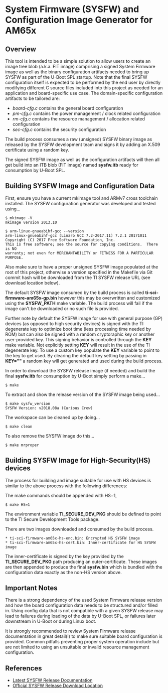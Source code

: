 System Firmware (SYSFW) and Configuration Image Generator for AM65x
===================================================================

Overview
--------
This tool is intended to be a simple solution to allow users to create an image
tree blob (a.k.a. FIT image) comprising a signed System Firmware image as well
as the binary configuration artifacts needed to bring up SYSFW as part of the
U-Boot SPL startup. Note that the final SYSFW configuration itself is expected
to be performed by the end user by directly modifying different C source files
included into this project as needed for an application and board-specific use
case. The domain-specific configuration artifacts to be tailored are:

* *board-cfg.c* contains the general board configuration
* *pm-cfg.c* contains the power management / clock related configuration
* *rm-cfg.c* contains the resource management / allocation related configuration
* *sec-cfg.c* contains the security configuration

The build process consumes a raw (unsigned) SYSFW binary image as released by
the SYSFW development team and signs it by adding an X.509 certificate using a
random key.

The signed SYSFW image as well as the configuration artifacts will then all get
build into an ITB blob (FIT image) named **sysfw.itb** ready for consumption by
U-Boot SPL.


Building SYSFW Image and Configuration Data
-------------------------------------------
First, ensure you have a current mkimage tool and ARMv7 cross toolchain
installed. The SYSFW configuration generator was developed and tested using...

    $ mkimage -V
    mkimage version 2013.10

    $ arm-linux-gnueabihf-gcc --version
    arm-linux-gnueabihf-gcc (Linaro GCC 7.2-2017.11) 7.2.1 20171011
    Copyright (C) 2017 Free Software Foundation, Inc.
    This is free software; see the source for copying conditions.  There is NO
    warranty; not even for MERCHANTABILITY or FITNESS FOR A PARTICULAR PURPOSE.

Also make sure to have a proper unsigned SYSFW image populated at the root of
this project, otherwise a version specified in the Makefile via Git commit hash
will be downloaded from the TI SYSFW release URL (see download location below).

The default SYSFW image consumed by the build process is called
**ti-sci-firmware-am65x-gp.bin** however this may be overwritten and customized
using the **SYSFW_PATH** make variable. The build process will fail if the
image can't be downloaded or no such file is provided.

Further note by default the SYSFW image for use with general purpose (GP) devices
(as opposed to high security devices) is signed with the TI degenerate key to
optimize boot time (less processing time needed by ROM) but can also be signed
with a random cryptoraphic key or another user-provided key. This signing behavior
is controlled through the **KEY** make variable. Not explicitly setting **KEY**
will result in the use of the TI degenerate key. To use a custom key populate the
**KEY** variable to point to the key to get used. By clearing the default key
setting by passing in **KEY=""** a random key will get generated and used during
the build process.

In order to download the SYSFW release image (if needed) and build the final
**sysfw.itb** for consumption by U-Boot simply perform a make...

    $ make

To extract and show the release version of the SYSFW image being used...

    $ make sysfw_version
    SYSFW Version: v2018.08a (Curious Crow)

The workspace can be cleaned up by doing...

    $ make clean

To also remove the SYSFW image do this...

    $ make mrproper

Building SYSFW Image for High-Security(HS) devices
--------------------------------------------------
The process for building and image suitable for use with HS devices is similar
to the above process with the following differences:

The make commands should be appended with HS=1,

    $ make HS=1

The environment variable **TI_SECURE_DEV_PKG** should be defined to point to
the TI Secure Development Tools package.

There are two images downloaded and consumed by the build process.

    * ti-sci-firmware-am65x-hs-enc.bin: Encrypted HS SYSFW image
    * ti-sci-firmware-am65x-hs-cert.bin: Inner-certificate for HS SYSFW image

The inner-certificate is signed by the key provided by the **TI_SECURE_DEV_PKG**
path producing an outer-certificate. These images are then appended to produce
the final **sysfw.bin** which is bundled with the configuration data exactly as
the non-HS version above.

Important Notes
---------------
There is a strong dependency of the used System Firmware release version and
how the board configuration data needs to be structured and/or filled in. Using
config data that is not compatible with a given SYSFW release may lead to
failures during loading of the data by U-Boot SPL, or failures later downstream
in U-Boot or during Linux boot.

It is strongly recommended to review System Firmware release documentation in
great detail(!) to make sure suitable board configuration is provided. Common
pitfalls preventing proper system operation include but are not limited to using
an unsuitable or invalid resource management configuration.


References
----------
* [Latest SYSFW Release Documentation](http://software-dl.ti.com/tisci/esd/latest/)
* [Official SYSFW Release Download Location](https://git.ti.com/processor-firmware/ti-linux-firmware/trees/ti-linux-firmware-4.1.y/ti-sysfw)
